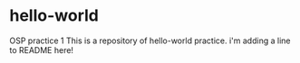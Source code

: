 # hello-world
OSP practice 1
This is a repository of hello-world practice.
i'm adding a line to README here!
